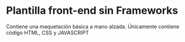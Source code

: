 # Plantilla front-end sin Frameworks
Contiene una maquetación básica a mano alzada. Únicamente contiene código HTML, CSS y JAVASCRIPT

